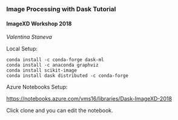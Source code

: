 ### Image Processing with Dask Tutorial

#### ImageXD Workshop 2018

*Valentina Staneva*

Local Setup:


```
conda install -c conda-forge dask-ml
conda install -c anaconda graphviz
conda install scikit-image
conda install dask distributed -c conda-forge
```

Azure Notebooks Setup:

https://notebooks.azure.com/vms16/libraries/Dask-ImageXD-2018

Click clone and you can edit the notebook.
